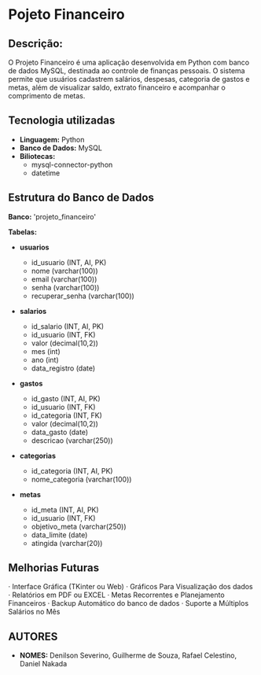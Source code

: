 # Pojeto Financeiro

## Descrição:
O Projeto Financeiro é uma aplicação desenvolvida em Python com banco de dados MySQL, destinada ao controle de finanças pessoais. O sistema
permite que usuários cadastrem salários, despesas, categoria de gastos e metas, além de visualizar saldo, extrato financeiro e acompanhar o
comprimento de metas.

## Tecnologia utilizadas
- **Linguagem:** Python
- **Banco de Dados:** MySQL
- **Biliotecas:**
    - mysql-connector-python
    - datetime

## Estrutura do Banco de Dados
**Banco:** 'projeto_financeiro'

**Tabelas:**
- **usuarios**
    - id_usuario (INT, AI, PK)
    - nome (varchar(100))
    - email (varchar(100))
    - senha (varchar(100))
    - recuperar_senha (varchar(100))

- **salarios**
    - id_salario (INT, AI, PK)
    - id_usuario (INT, FK)
    - valor (decimal(10,2))
    - mes (int)
    - ano (int)
    - data_registro (date)

- **gastos**
    - id_gasto (INT, AI, PK)
    - id_usuario (INT, FK)
    - id_categoria (INT, FK)
    - valor (decimal(10,2))
    - data_gasto (date)
    - descricao (varchar(250))

- **categorias**
    - id_categoria (INT, AI, PK)
    - nome_categoria (varchar(100))

- **metas**
    - id_meta (INT, AI, PK)
    - id_usuario (INT, FK)
    - objetivo_meta (varchar(250))
    - data_limite (date)
    - atingida (varchar(20))

## Melhorias Futuras
· Interface Gráfica (TKinter ou Web)
· Gráficos Para Visualização dos dados
· Relatórios em PDF ou EXCEL
· Metas Recorrentes e Planejamento Financeiros
· Backup Automático do banco de dados
· Suporte a Múltiplos Salários no Mês

## AUTORES
- **NOMES:** Denilson Severino, Guilherme de Souza, Rafael Celestino, Daniel Nakada